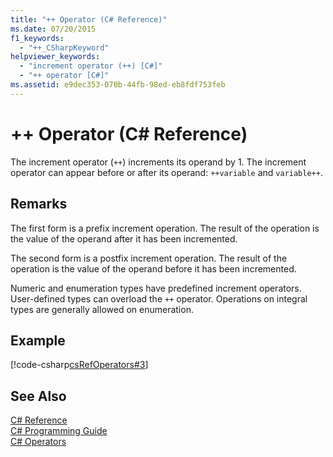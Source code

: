 ```yaml
---
title: "++ Operator (C# Reference)"
ms.date: 07/20/2015
f1_keywords: 
  - "++_CSharpKeyword"
helpviewer_keywords: 
  - "increment operator (++) [C#]"
  - "++ operator [C#]"
ms.assetid: e9dec353-070b-44fb-98ed-eb8fdf753feb
---
```

# ++ Operator (C# Reference)
The increment operator (`++`) increments its operand by 1. The increment operator can appear before or after its operand: `++variable` and `variable++`.  
  
## Remarks  
 The first form is a prefix increment operation. The result of the operation is the value of the operand after it has been incremented.  
  
 The second form is a postfix increment operation. The result of the operation is the value of the operand before it has been incremented.  
  
 Numeric and enumeration types have predefined increment operators. User-defined types can overload the `++` operator. Operations on integral types are generally allowed on enumeration.  
  
## Example  
 [!code-csharp[csRefOperators#3](../../../csharp/language-reference/operators/codesnippet/CSharp/increment-operator_1.cs)]  
  
## See Also  
 [C# Reference](../../../csharp/language-reference/index.md)  
 [C# Programming Guide](../../../csharp/programming-guide/index.md)  
 [C# Operators](../../../csharp/language-reference/operators/index.md)
